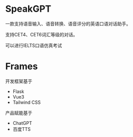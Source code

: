 # SpeakGPT
一款支持语音输入、语音转换、语音评分的英语口语对话助手。

支持CET4、CET6词汇等级的对话。

可以进行IELTS口语仿真考试

# Frames
开发框架基于
- Flask
- Vue3
- Tailwind CSS

产品赋能基于
- ChatGPT
- 百度TTS
